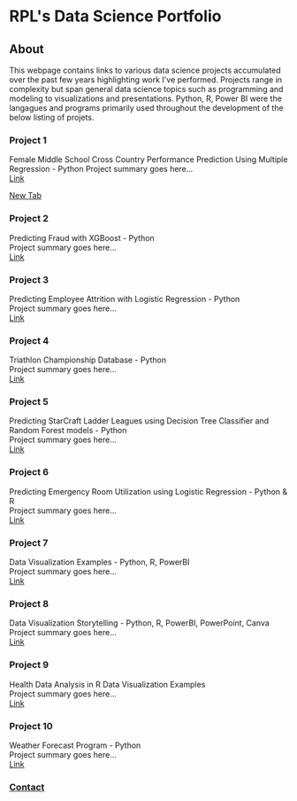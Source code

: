 # RPL's Data Science Portfolio

## About
This webpage contains links to various data science projects accumulated over the past few years highlighting work I've performed. Projects range in complexity but span general data science topics such as programming and modeling to visualizations and presentations. Python, R, Power BI were the langagues and programs primarily used throughout the development of the below listing of projets.

### Project 1
Female Middle School Cross Country Performance Prediction Using Multiple Regression - Python
Project summary goes here...  
[Link](https://github.com/rplong402/portfolio/tree/main/Project_01)  

<a href="https://github.com/rplong402/portfolio/tree/main/Project_01" target="_blank">New Tab</a>

### Project 2
Predicting Fraud with XGBoost - Python  
Project summary goes here...  
[Link](https://github.com/rplong402/portfolio/tree/main/Project_02)

### Project 3
Predicting Employee Attrition with Logistic Regression - Python  
Project summary goes here...  
[Link](https://github.com/rplong402/portfolio/tree/main/Project_03)

### Project 4
Triathlon Championship Database - Python  
Project summary goes here...  
[Link](https://github.com/rplong402/portfolio/tree/main/Project_04)

### Project 5
Predicting StarCraft Ladder Leagues using Decision Tree Classifier and Random Forest models - Python  
Project summary goes here...  
[Link](https://github.com/rplong402/portfolio/tree/main/Project_05)

### Project 6
Predicting Emergency Room Utilization using Logistic Regression - Python & R  
Project summary goes here...  
[Link](https://github.com/rplong402/portfolio/tree/main/Project_06)

### Project 7
Data Visualization Examples - Python, R, PowerBI  
Project summary goes here...  
[Link](https://github.com/rplong402/portfolio/tree/main/Project_07)

### Project 8
Data Visualization Storytelling - Python, R, PowerBI, PowerPoint, Canva  
Project summary goes here...  
[Link](https://github.com/rplong402/portfolio/tree/main/Project_08)

### Project 9
Health Data Analysis in R Data Visualization Examples  
Project summary goes here...  
[Link](https://github.com/rplong402/portfolio/tree/main/Project_09)

### Project 10
Weather Forecast Program - Python  
Project summary goes here...  
[Link](https://github.com/rplong402/portfolio/tree/main/Project_10)



### [Contact](mailto:rlong@my365.bellevue.edu)
